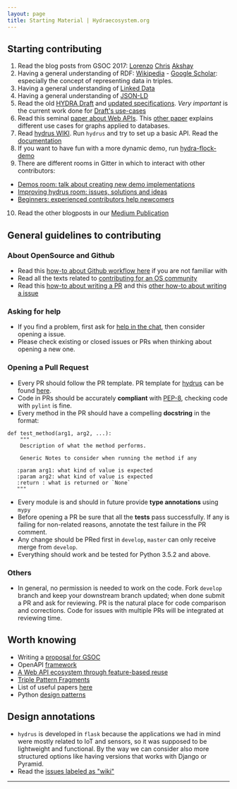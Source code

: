 ```yaml
---
layout: page
title: Starting Material | Hydraecosystem.org
---
```


## Starting contributing

1. Read the blog posts from GSOC 2017: [Lorenzo](https://www.linkedin.com/pulse/gsoc-2017-python-hydra-making-summer-great-hacking-web-moriondo/) [Chris](https://gsocchrizandr.wordpress.com/the-book-of-hydrus/) [Akshay](https://xadahiya.github.io/Gsoc-Summary/)
2. Having a general understanding of RDF: [Wikipedia](https://en.wikipedia.org/wiki/Resource_Description_Framework) -  [Google Scholar](https://goo.gl/TCdYG3): especially the concept of representing data in triples.
3. Having a general understanding of [Linked Data](https://www.w3.org/DesignIssues/LinkedData.html)
4. Having a general understanding of [JSON-LD](https://dl.acm.org/citation.cfm?id=2307827)
5. Read the old [HYDRA Draft](https://www.hydra-cg.com/spec/latest/core/) and [updated specifications](https://github.com/HydraCG). *Very important* is the current work done for [Draft's use-cases](https://github.com/HydraCG/Specifications/tree/master/drafts/use-cases)
6. Read this seminal [paper about Web APIs](https://arxiv.org/abs/1609.07108). This [other paper](https://arxiv.org/pdf/1809.01622.pdf) explains different use cases for graphs applied to databases.
7. Read [hydrus WIKI](https://github.com/HTTP-APIs/hydrus/wiki). Run `hydrus` and try to set up a basic API. Read the [documentation](http://hydrus.readthedocs.io/en/latest/)
8. If you want to have fun with a more dynamic demo, run [hydra-flock-demo](https://github.com/HTTP-APIs/hydra-flock-demo)
9. There are different rooms in Gitter in which to interact with other contributors:
* [Demos room: talk about creating new demo implementations](https://gitter.im/HTTP-APIs/Demos-creation)
* [Improving hydrus room: issues, solutions and ideas](https://gitter.im/HTTP-APIs/Improving-Hydrus)
* [Beginners: experienced contributors help newcomers](https://gitter.im/HTTP-APIs/Beginners)
10. Read the other blogposts in our [Medium Publication](https://medium.com/w3c-hydra-development-community)

## General guidelines to contributing

### About OpenSource and Github
* Read this [how-to about Github workflow here](https://guides.github.com/introduction/flow/) if you are not familiar with
* Read all the texts related to [contributing for an OS community](https://github.com/HTTP-APIs/hydrus/tree/master/.github)
* Read this [how-to about writing a PR](https://github.com/blog/1943-how-to-write-the-perfect-pull-request) and this [other how-to about writing a issue](https://wiredcraft.com/blog/how-we-write-our-github-issues/)

### Asking for help
* If you find a problem, first ask for [help in the chat](https://gitter.im/HTTP-APIs/Lobby), then consider opening a issue.
* Please check existing or closed issues or PRs when thinking about opening a new one.

### Opening a Pull Request
* Every PR should follow the PR template. PR template for [hydrus](https://github.com/HTTP-APIs/hydrus) can be found [here](https://github.com/HTTP-APIs/hydrus/blob/master/.github/PULL_REQUEST_TEMPLATE.md).
* Code in PRs should be accurately **compliant** with [PEP-8](https://www.python.org/dev/peps/pep-0008/), checking code with `pylint` is fine.
* Every method in the PR should have a compelling **docstring** in the format:
```
def test_method(arg1, arg2, ...):
    """
    Description of what the method performs.

    Generic Notes to consider when running the method if any

   :param arg1: what kind of value is expected
   :param arg2: what kind of value is expected
   :return : what is returned or `None`
   """
```
* Every module is and should in future provide **type annotations** using `mypy`
* Before opening a PR be sure that all the **tests** pass successfully. If any is failing for non-related reasons, annotate the test failure in the PR comment.
* Any change should be PRed first in `develop`, `master` can only receive merge from `develop`.
* Everything should work and be tested for Python 3.5.2 and above.

### Others
* In general, no permission is needed to work on the code. Fork `develop` branch and keep your downstream branch updated; when done submit a PR and ask for reviewing. PR is the natural place for code comparison and corrections. Code for issues with multiple PRs will be integrated at reviewing time.

## Worth knowing
* Writing a [proposal for GSOC](https://google.github.io/gsocguides/student/writing-a-proposal)
* OpenAPI [framework](https://www.openapis.org/)
* [A Web API ecosystem through feature-based reuse](https://arxiv.org/abs/1609.07108)
* [Triple Pattern Fragments](https://biblio.ugent.be/publication/8050661/file/8050671.pdf)
* List of useful papers [here](https://arxiv.org/find/all/1/all:+verborgh/0/1/0/all/0/1)
* Python [design patterns](https://github.com/crista/exercises-in-programming-style)


## Design annotations
* `hydrus` is developed in `flask` because the applications we had in mind were mostly related to IoT and sensors, so it was supposed to be lightweight and functional. By the way we can consider also more structured options like having versions that works with Django or Pyramid.
* Read the [issues labeled as "wiki"](https://github.com/HTTP-APIs/hydrus/issues?q=is%3Aissue+is%3Aopen+label%3Awiki)

---

